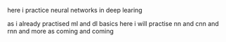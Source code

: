 here i practice neural networks in deep learing

as i already practised ml and dl basics here i will practise nn and cnn and rnn
and more as coming and coming   
    
   
